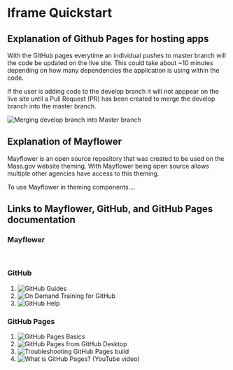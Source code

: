 # Iframe Quickstart

## Explanation of Github Pages for hosting apps
With the GitHub pages everytime an individual pushes to master branch will the code be updated on the live site. This could take about ~10 minutes depending on how many dependencies the application is using within the code.

If the user is adding code to the develop branch it will not apppear on the live site until a Pull Request (PR) has been created to merge the develop branch into the master branch.

![Merging develop branch into Master branch](https://mrossi113.github.io/test-repo/docs/Screen%20Shot%202017-12-04%20at%204.51.34%20PM.png)

## Explanation of Mayflower
Mayflower is an open source repository that was created to be used on the Mass.gov website theming. With Mayflower being open source allows multiple other agencies have access to this theming. 

To use Mayflower in theming components....

## Links to Mayflower, GitHub, and GitHub Pages documentation

### Mayflower
![]()
![]()
![]()

### GitHub
1. ![GitHub Guides](https://guides.github.com/)
1. ![On Demand Training for GitHub](https://services.github.com/on-demand/)
1. ![GitHub Help](https://help.github.com/)

### GitHub Pages
1. ![GitHub Pages Basics](https://help.github.com/categories/github-pages-basics/)
1. ![GitHub Pages from GitHub Desktop](https://services.github.com/on-demand/github-desktop/)
1. ![Troubleshooting GitHub Pages build](https://help.github.com/articles/troubleshooting-github-pages-builds/)
1. ![What is GitHub Pages? (YouTube video)](https://youtu.be/2MsN8gpT6jY)
